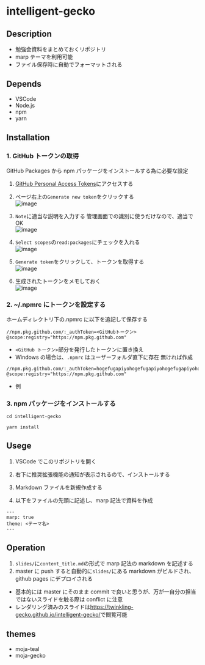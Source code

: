 # intelligent-gecko

## Description

- 勉強会資料をまとめておくリポジトリ
- marp テーマを利用可能
- ファイル保存時に自動でフォーマットされる

## Depends

- VSCode
- Node.js
- npm
- yarn

## Installation

### 1. GitHub トークンの取得

GitHub Packages から npm パッケージをインストールする為に必要な設定

1. [GitHub Personal Access Tokens](https://github.com/settings/tokens)にアクセスする

1. ページ右上の`Generate new token`をクリックする  
   ![image](https://user-images.githubusercontent.com/38117745/86754426-d6793700-c07b-11ea-8ca8-2346844984c0.png)

1. `Note`に適当な説明を入力する 管理画面での識別に使うだけなので、適当で OK  
   ![image](https://user-images.githubusercontent.com/38117745/86755581-b5651600-c07c-11ea-8468-f2d828430fb3.png)

1. `Select scopes`の`read:packages`にチェックを入れる  
   ![image](https://user-images.githubusercontent.com/38117745/86756159-25739c00-c07d-11ea-90bf-84d98bb2e460.png)

1. `Generate token`をクリックして、トークンを取得する  
   ![image](https://user-images.githubusercontent.com/38117745/86756311-42a86a80-c07d-11ea-9a63-4fcaebf151db.png)

1. 生成されたトークンをメモしておく  
   ![image](https://user-images.githubusercontent.com/38117745/86758200-a41d0900-c07e-11ea-9935-571c46c18bb5.png)

### 2. ~/.npmrc にトークンを設定する

ホームディレクトリ下の.npmrc に以下を追記して保存する

```
//npm.pkg.github.com/:_authToken=<GitHubトークン>
@scope:registry="https://npm.pkg.github.com"
```

- `<GitHub トークン>`部分を発行したトークンに置き換え
- Windows の場合は、`.npmrc` はユーザーフォルダ直下に存在 無ければ作成

```
//npm.pkg.github.com/:_authToken=hogefugapiyohogefugapiyohogefugapiyohoge
@scope:registry="https://npm.pkg.github.com"
```

- 例

### 3. npm パッケージをインストールする

```
cd intelligent-gecko
```

```
yarn install
```

## Usege

1. VSCode でこのリポジトリを開く

1. 右下に推奨拡張機能の通知が表示されるので、インストールする

1. Markdown ファイルを新規作成する

1. 以下をファイルの先頭に記述し、marp 記法で資料を作成

```
---
marp: true
theme: <テーマ名>
---
```

## Operation

1. `slides/`に`content_title.md`の形式で marp 記法の markdown を記述する
1. master に push すると自動的に`slides/`にある markdown がビルドされ、github pages にデプロイされる

- 基本的には master にそのまま commit で良いと思うが、万が一自分の担当ではないスライドを触る際は conflict に注意
- レンダリング済みのスライドは<https://twinkling-gecko.github.io/intelligent-gecko/>で閲覧可能

## themes

- moja-teal
- moja-gecko

